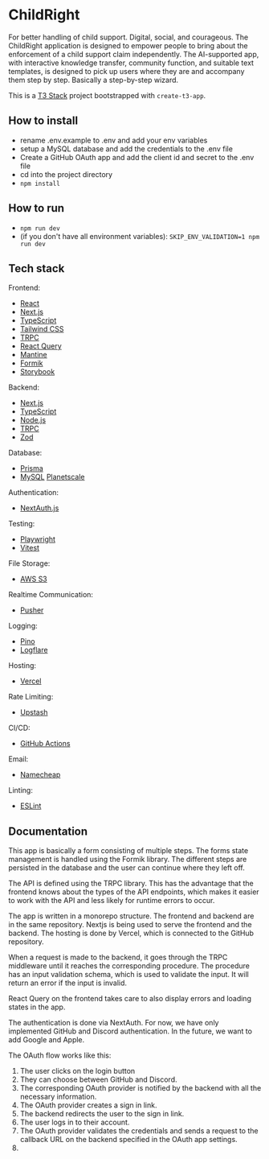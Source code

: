 # ChildRight

For better handling of child support. Digital, social, and courageous. The ChildRight application is designed to empower people to bring about the enforcement of a child support claim independently. The AI-supported app, with interactive knowledge transfer, community function, and suitable text templates, is designed to pick up users where they are and accompany them step by step. Basically a step-by-step wizard.

This is a [T3 Stack](https://create.t3.gg/) project bootstrapped with `create-t3-app`.

## How to install

* rename .env.example to .env and add your env variables
* setup a MySQL database and add the credentials to the .env file
* Create a GitHub OAuth app and add the client id and secret to the .env file
* cd into the project directory
* `npm install`

## How to run
* `npm run dev`
* (if you don't have all environment variables):  `SKIP_ENV_VALIDATION=1 npm run dev`

## Tech stack

Frontend:
* [React](https://reactjs.org/)
* [Next.js](https://nextjs.org/)
* [TypeScript](https://www.typescriptlang.org/)
* [Tailwind CSS](https://tailwindcss.com/)
* [TRPC](https://trpc.io/)
* [React Query](https://react-query.tanstack.com/)
* [Mantine](https://mantine.dev/)
* [Formik](https://formik.org/)
* [Storybook](https://storybook.js.org/)

Backend:
* [Next.js](https://nextjs.org/)
* [TypeScript](https://www.typescriptlang.org/)
* [Node.js](https://nodejs.org/en/)
* [TRPC](https://trpc.io/)
* [Zod](https://github.com/colinhacks/zod)

Database:
* [Prisma](https://www.prisma.io/)
* [MySQL](https://www.mysql.com/)
[Planetscale](https://planetscale.com/)

Authentication:
* [NextAuth.js](https://next-auth.js.org/)

Testing:
* [Playwright](https://playwright.dev/)
* [Vitest](https://vitest.dev/)

File Storage:
* [AWS S3](https://aws.amazon.com/s3/)

Realtime Communication:
* [Pusher](https://pusher.com/)

Logging:
* [Pino](https://getpino.io/)
* [Logflare](https://logflare.app/)

Hosting:
* [Vercel](https://vercel.com/)

Rate Limiting:
* [Upstash](https://upstash.com/)

CI/CD:
* [GitHub Actions](github.com/features/actions)

Email:
* [Namecheap](https://www.namecheap.com/)

Linting:
* [ESLint](https://eslint.org/)

## Documentation

This app is basically a form consisting of multiple steps.
The forms state management is handled using the Formik library.
The different steps are persisted in the database and the user can continue where they left off.

The API is defined using the TRPC library.
This has the advantage that the frontend knows about the types of the API endpoints, which makes it easier to work with the API and less likely for runtime errors to occur.

The app is written in a monorepo structure. The frontend and backend are in the same repository.
Nextjs is being used to serve the frontend and the backend.
The hosting is done by Vercel, which is connected to the GitHub repository.

When a request is made to the backend, it goes through the TRPC middleware until it reaches the corresponding procedure.
The procedure has an input validation schema, which is used to validate the input. It will return an error if the input is invalid.

React Query on the frontend takes care to also display errors and loading states in the app.

The authentication is done via NextAuth. For now, we have only implemented GitHub and Discord authentication. In the future, we want to add Google and Apple. 

The OAuth flow works like this:

1. The user clicks on the login button
2. They can choose between GitHub and Discord.
3. The corresponding OAuth provider is notified by the backend with all the necessary information.
4. The OAuth provider creates a sign in link.
5. The backend redirects the user to the sign in link.
6. The user logs in to their account.
7. The OAuth provider validates the credentials and sends a request to the callback URL on the backend specified in the OAuth app settings.
8. 